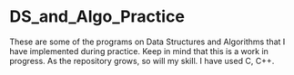 # DS_and_Algo_Practice
These are some of the programs on Data Structures and Algorithms that I have implemented during practice.
Keep in mind that this is a work in progress. As the repository grows, so will my skill. 
I have used C, C++.
